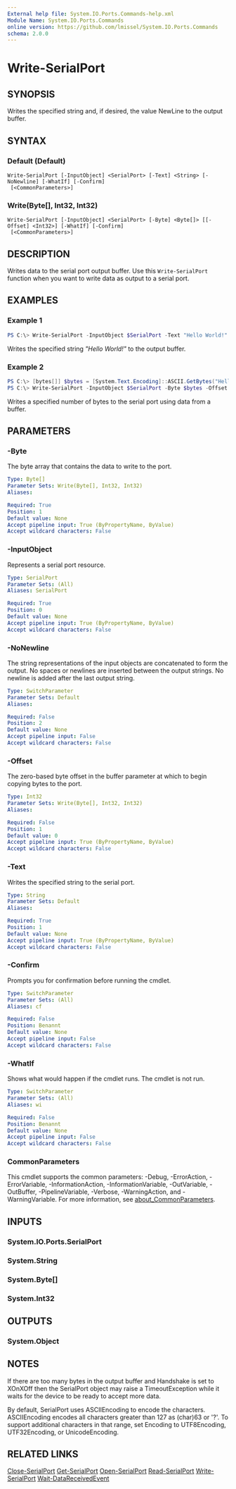 ```yaml
---
External help file: System.IO.Ports.Commands-help.xml
Module Name: System.IO.Ports.Commands
online version: https://github.com/lmissel/System.IO.Ports.Commands
schema: 2.0.0
---
```


# Write-SerialPort

## SYNOPSIS
Writes the specified string and, if desired, the value NewLine to the output buffer.

## SYNTAX

### Default (Default)
```
Write-SerialPort [-InputObject] <SerialPort> [-Text] <String> [-NoNewline] [-WhatIf] [-Confirm]
 [<CommonParameters>]
```

### Write(Byte[], Int32, Int32)
```
Write-SerialPort [-InputObject] <SerialPort> [-Byte] <Byte[]> [[-Offset] <Int32>] [-WhatIf] [-Confirm]
 [<CommonParameters>]
```

## DESCRIPTION
Writes data to the serial port output buffer. Use this `Write-SerialPort` function when you want to write data as output to a serial port.

## EXAMPLES

### Example 1
```powershell
PS C:\> Write-SerialPort -InputObject $SerialPort -Text "Hello World!"
```

Writes the specified string *"Hello World!"* to the output buffer.

### Example 2
```powershell
PS C:\> [bytes[]] $bytes = [System.Text.Encoding]::ASCII.GetBytes("Hello World!")
PS C:\> Write-SerialPort -InputObject $SerialPort -Byte $bytes -Offset 0
```

Writes a specified number of bytes to the serial port using data from a buffer.

## PARAMETERS

### -Byte
The byte array that contains the data to write to the port.

```yaml
Type: Byte[]
Parameter Sets: Write(Byte[], Int32, Int32)
Aliases:

Required: True
Position: 1
Default value: None
Accept pipeline input: True (ByPropertyName, ByValue)
Accept wildcard characters: False
```

### -InputObject
Represents a serial port resource.

```yaml
Type: SerialPort
Parameter Sets: (All)
Aliases: SerialPort

Required: True
Position: 0
Default value: None
Accept pipeline input: True (ByPropertyName, ByValue)
Accept wildcard characters: False
```

### -NoNewline
The string representations of the input objects are concatenated to form the output. No spaces or newlines are inserted between the output strings. No newline is added after the last output string.

```yaml
Type: SwitchParameter
Parameter Sets: Default
Aliases:

Required: False
Position: 2
Default value: None
Accept pipeline input: False
Accept wildcard characters: False
```

### -Offset
The zero-based byte offset in the buffer parameter at which to begin copying bytes to the port.

```yaml
Type: Int32
Parameter Sets: Write(Byte[], Int32, Int32)
Aliases:

Required: False
Position: 1
Default value: 0
Accept pipeline input: True (ByPropertyName, ByValue)
Accept wildcard characters: False
```

### -Text
Writes the specified string to the serial port.

```yaml
Type: String
Parameter Sets: Default
Aliases:

Required: True
Position: 1
Default value: None
Accept pipeline input: True (ByPropertyName, ByValue)
Accept wildcard characters: False
```

### -Confirm
Prompts you for confirmation before running the cmdlet.

```yaml
Type: SwitchParameter
Parameter Sets: (All)
Aliases: cf

Required: False
Position: Benannt
Default value: None
Accept pipeline input: False
Accept wildcard characters: False
```

### -WhatIf
Shows what would happen if the cmdlet runs.
The cmdlet is not run.

```yaml
Type: SwitchParameter
Parameter Sets: (All)
Aliases: wi

Required: False
Position: Benannt
Default value: None
Accept pipeline input: False
Accept wildcard characters: False
```

### CommonParameters
This cmdlet supports the common parameters: -Debug, -ErrorAction, -ErrorVariable, -InformationAction, -InformationVariable, -OutVariable, -OutBuffer, -PipelineVariable, -Verbose, -WarningAction, and -WarningVariable. For more information, see [about_CommonParameters](http://go.microsoft.com/fwlink/?LinkID=113216).

## INPUTS

### System.IO.Ports.SerialPort

### System.String

### System.Byte[]

### System.Int32

## OUTPUTS

### System.Object
## NOTES
If there are too many bytes in the output buffer and Handshake is set to XOnXOff then the SerialPort object may raise a TimeoutException while it waits for the device to be ready to accept more data.

By default, SerialPort uses ASCIIEncoding to encode the characters. ASCIIEncoding encodes all characters greater than 127 as (char)63 or '?'. To support additional characters in that range, set Encoding to UTF8Encoding, UTF32Encoding, or UnicodeEncoding.

## RELATED LINKS

[Close-SerialPort](Close-SerialPort.md)
[Get-SerialPort](Get-SerialPort.md)
[Open-SerialPort](Open-SerialPort.md)
[Read-SerialPort](Read-SerialPort.md)
[Write-SerialPort](Write-SerialPort.md)
[Wait-DataReceivedEvent](Wait-DataReceivedEvent.md)
